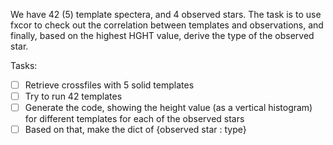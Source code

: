 We have 42 (5) template spectera, and 4 observed stars. The task is to use fxcor to check out the correlation between templates and observations, and finally, based on the highest HGHT value, 
derive the type of the observed star.

Tasks:
- [ ] Retrieve crossfiles with 5 solid templates
- [ ] Try to run 42 templates
- [ ] Generate the code, showing the height value (as a vertical histogram) for different templates for each of the observed stars
- [ ] Based on that, make the dict of {observed star : type}
